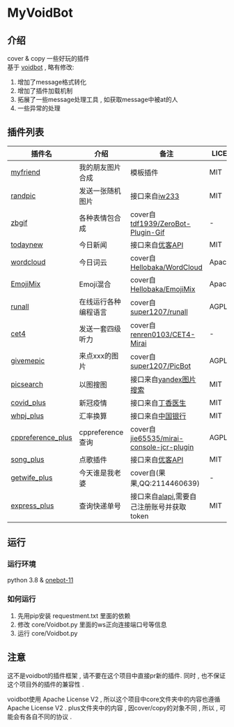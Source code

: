 # MyVoidBot

## 介绍

cover & copy 一些好玩的插件 <br />
基于 [voidbot](https://github.com/FloatTech/voidbot) , 略有修改:
1. 增加了message格式转化
2. 增加了插件加载机制
3. 拓展了一些message处理工具 , 如获取message中被at的人
4. 一些异常的处理

## 插件列表

| 插件名      | 介绍 | 备注 | LICENSE | 三方库依赖 |
| ----------- | ----------- | ----------- | ----------- | ----------- |
| [myfriend](/plus/myfriend_plus)  | 我的朋友图片合成       | 模板插件 | MIT | Pillow |
| [randpic](/plus/randpic_plus)   | 发送一张随机图片   | 接口来自[iw233](https://iw233.cn/api/Random.php) | MIT | - |
| [zbgif](/plus/zbgif_plus)   | 各种表情包合成   | cover自[tdf1939/ZeroBot-Plugin-Gif](https://github.com/tdf1939/ZeroBot-Plugin-Gif) | - | Pillow |
| [todaynew](/plus/todaynew_plus)   | 今日新闻   | 接口来自[优客API](https://api.iyk0.com/60s/) | MIT | - |
| [wordcloud](/plus/wordcloud_plus)   | 今日词云   | cover自[Hellobaka/WordCloud](https://github.com/Hellobaka/WordCloud) | ApacheV2 | jieba,zhon,wordcloud |
| [EmojiMix](/plus/emojimix_plus)   | Emoji混合   | cover自[Hellobaka/EmojiMix](https://github.com/Hellobaka/EmojiMix) | ApacheV2 | - |
| [runall](/plus/runall_plus)   | 在线运行各种编程语言   | cover自[super1207/runall](https://github.com/super1207/runall) | AGPLV3 | - |
| [cet4](/plus/cet4_plus)   | 发送一套四级听力   | cover自[renren0103/CET4-Mirai](https://github.com/renren0103/CET4-Mirai) | - | - |
| [givemepic](/plus/givemepic_plus)   | 来点xxx的图片  | cover自[super1207/PicBot](https://github.com/super1207/PicBot) | AGPLV3 | - |
| [picsearch](/plus/picsearch_plus)   | 以图搜图  | 接口来自[yandex图片搜索](https://yandex.com/images/) | MIT | - |
| [covid_plus](/plus/covid_plus)   | 新冠疫情  | 接口来自[丁香医生](https://ncov.dxy.cn/ncovh5/view/pneumonia) | MIT | - |
| [whpj_plus](/plus/whpj_plus)   | 汇率换算  | 接口来自[中国银行](https://www.boc.cn/sourcedb/whpj) | MIT | - |
| [cppreference_plus](/plus/cppreference_plus)   | cppreference查询  | cover自[jie65535/mirai-console-jcr-plugin](https://github.com/jie65535/mirai-console-jcr-plugin) | AGPLV3 | - |
| [song_plus](/plus/song_plus)   | 点歌插件  | 接口来自[优客API](https://api.iyk0.com/doc/wymusic) | MIT | - |
| [getwife_plus](/plus/getwife_plus)   | 今天谁是我老婆  | cover自(果果,QQ:2114460639) | - | - |
| [express_plus](/plus/express_plus)   | 查询快递单号  | 接口来自[alapi](https://www.alapi.cn/),需要自己注册账号并获取token | MIT | - |

## 运行

### 运行环境

python 3.8 & [onebot-11](https://github.com/botuniverse/onebot-11)

### 如何运行

1. 先用pip安装 requestment.txt 里面的依赖
2. 修改 core/Voidbot.py 里面的ws正向连接端口号等信息
3. 运行 core/Voidbot.py

## 注意

这不是voidbot的插件框架 , 请不要在这个项目中直接pr新的插件. 同时 , 也不保证这个项目外的插件的兼容性 .

voidbot使用 Apache License V2 , 所以这个项目中core文件夹中的内容也遵循 Apache License V2 . plus文件夹中的内容 , 因cover/copy的对象不同 , 所以 , 可能会有各自不同的协议 .
